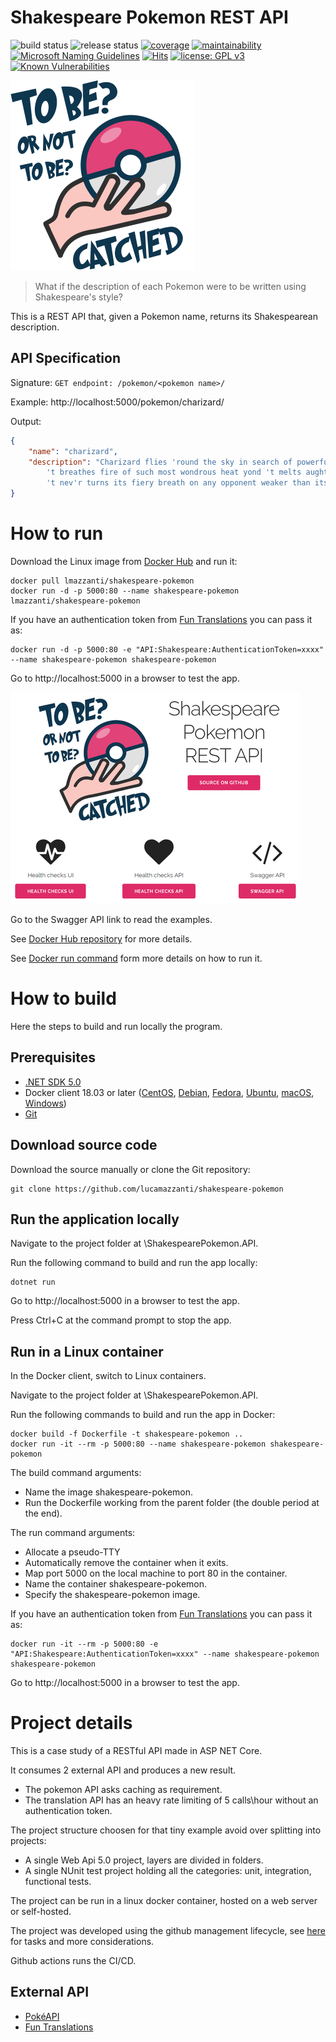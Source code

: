 
# Shakespeare Pokemon REST API

![build status](https://github.com/lucamazzanti/shakespeare-pokemon/workflows/build/badge.svg)
![release status](https://github.com/lucamazzanti/shakespeare-pokemon/workflows/release/badge.svg)
[![coverage](https://codecov.io/gh/lucamazzanti/shakespeare-pokemon/branch/main/graph/badge.svg?token=KYXB2QARGD)](https://codecov.io/gh/lucamazzanti/shakespeare-pokemon/)
[![maintainability](https://api.codeclimate.com/v1/badges/aa4184097448ea8ef964/maintainability)](https://codeclimate.com/github/lucamazzanti/shakespeare-pokemon/maintainability)
[![Microsoft Naming Guidelines](https://img.shields.io/badge/code%20style-Microsoft-brightgreen.svg?style=flat)](https://www.jetbrains.com/help/resharper/2020.3/InconsistentNaming.html "Microsoft codestyle")
[![Hits](https://hits.seeyoufarm.com/api/count/incr/badge.svg?url=https%3A%2F%2Fgithub.com%2Flucamazzanti%2Fshakespeare-pokemon&count_bg=%2379C83D&title_bg=%23555555&icon=&icon_color=%23E7E7E7&title=hits&edge_flat=false)](https://hits.seeyoufarm.com)
[![license: GPL v3](https://img.shields.io/badge/license-GPLv3-blue.svg)](https://www.gnu.org/licenses/gpl-3.0)
[![Known Vulnerabilities](https://snyk.io/test/github/lucamazzanti/shakespeare-pokemon/badge.svg?targetFile=ShakespearePokemon.API/ShakespearePokemon.API.csproj)](https://snyk.io/test/github/lucamazzanti/shakespeare-pokemon?targetFile=ShakespearePokemon.API/ShakespearePokemon.API.csproj)

![shakespeare-pokemon-logo](https://github.com/lucamazzanti/shakespeare-pokemon/blob/main/.docs/pokemon-shakespeare-small.png)

> What if the description of each Pokemon were to be written using Shakespeare's style?

This is a REST API that, given a Pokemon name, returns its Shakespearean description.

## API Specification

Signature: `GET endpoint: /pokemon/<pokemon name>/`

Example: http://localhost:5000/pokemon/charizard/

Output:
```json
{
	"name": "charizard",
	"description": "Charizard flies 'round the sky in search of powerful opponents. 
		't breathes fire of such most wondrous heat yond 't melts aught. However,  
		't nev'r turns its fiery breath on any opponent weaker than itself."
}
```

# How to run

Download the Linux image from [Docker Hub](https://hub.docker.com/) and run it:

```bash?line_numbers=false
docker pull lmazzanti/shakespeare-pokemon
docker run -d -p 5000:80 --name shakespeare-pokemon lmazzanti/shakespeare-pokemon
```

If you have an authentication token from [Fun Translations](https://funtranslations.com/api/shakespeare/) you can pass it as:

```bash?line_numbers=false
docker run -d -p 5000:80 -e "API:Shakespeare:AuthenticationToken=xxxx" --name shakespeare-pokemon shakespeare-pokemon
```

Go to http://localhost:5000 in a browser to test the app.

![landing-page](https://github.com/lucamazzanti/shakespeare-pokemon/blob/main/.docs/screenshot-landing-page-small.png)

Go to the Swagger API link to read the examples.

See [Docker Hub repository](https://hub.docker.com/repository/docker/lmazzanti/shakespearepokemonapi/) for more details.

See [Docker run command](https://docs.docker.com/engine/reference/run/) form more details on how to run it.

# How to build

Here the steps to build and run locally the program.

## Prerequisites

- [.NET SDK 5.0](https://dotnet.microsoft.com/download/)
- Docker client 18.03 or later ([CentOS](https://docs.docker.com/install/linux/docker-ce/centos/), [Debian](https://docs.docker.com/install/linux/docker-ce/debian/), [Fedora](https://docs.docker.com/install/linux/docker-ce/fedora/), [Ubuntu](https://docs.docker.com/install/linux/docker-ce/ubuntu/), [macOS](https://docs.docker.com/docker-for-mac/install/), [Windows](https://docs.docker.com/docker-for-windows/install/))
- [Git](https://git-scm.com/download/)

## Download source code

Download the source manually or clone the Git repository:

```bash?line_numbers=false
git clone https://github.com/lucamazzanti/shakespeare-pokemon
```

## Run the application locally

Navigate to the project folder at \ShakespearePokemon.API.

Run the following command to build and run the app locally:

```bash?line_numbers=false
dotnet run
```

Go to http://localhost:5000 in a browser to test the app.

Press Ctrl+C at the command prompt to stop the app.

## Run in a Linux container

In the Docker client, switch to Linux containers.

Navigate to the project folder at \ShakespearePokemon.API.

Run the following commands to build and run the app in Docker:

```bash?line_numbers=false
docker build -f Dockerfile -t shakespeare-pokemon ..
docker run -it --rm -p 5000:80 --name shakespeare-pokemon shakespeare-pokemon
```

The build command arguments:
- Name the image shakespeare-pokemon.
- Run the Dockerfile working from the parent folder (the double period at the end).

The run command arguments:
- Allocate a pseudo-TTY
- Automatically remove the container when it exits.
- Map port 5000 on the local machine to port 80 in the container.
- Name the container shakespeare-pokemon.
- Specify the shakespeare-pokemon image.

If you have an authentication token from [Fun Translations](https://funtranslations.com/api/shakespeare/) you can pass it as:

```bash?line_numbers=false
docker run -it --rm -p 5000:80 -e "API:Shakespeare:AuthenticationToken=xxxx" --name shakespeare-pokemon shakespeare-pokemon
```

Go to http://localhost:5000 in a browser to test the app.

# Project details

This is a case study of a RESTful API made in ASP NET Core.

It consumes 2 external API and produces a new result.
  - The pokemon API asks caching as requirement.
  - The translation API has an heavy rate limiting of 5 calls\hour without an authentication token.
  
The project structure choosen for that tiny example avoid over splitting into projects:
- A single Web Api 5.0 project, layers are divided in folders.
- A single NUnit test project holding all the categories: unit, integration, functional tests.

The project can be run in a linux docker container, hosted on a web server or self-hosted.

The project was developed using the github management lifecycle, see [here](https://github.com/lucamazzanti/shakespeare-pokemon/projects/1) for tasks and more considerations.

Github actions runs the CI/CD.

## External API

- [PokéAPI](https://pokeapi.co/)
- [Fun Translations](https://funtranslations.com/api/shakespeare/)
